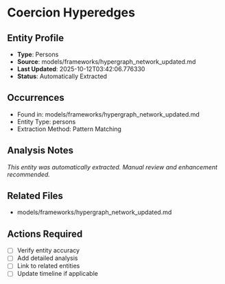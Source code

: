 # Coercion Hyperedges

## Entity Profile
- **Type**: Persons
- **Source**: models/frameworks/hypergraph_network_updated.md
- **Last Updated**: 2025-10-12T03:42:06.776330
- **Status**: Automatically Extracted

## Occurrences
- Found in: models/frameworks/hypergraph_network_updated.md
- Entity Type: persons
- Extraction Method: Pattern Matching

## Analysis Notes
*This entity was automatically extracted. Manual review and enhancement recommended.*

## Related Files
- models/frameworks/hypergraph_network_updated.md

## Actions Required
- [ ] Verify entity accuracy
- [ ] Add detailed analysis
- [ ] Link to related entities
- [ ] Update timeline if applicable
